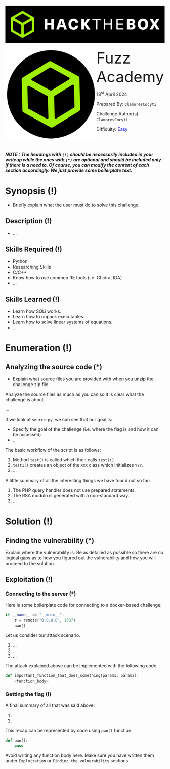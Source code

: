 ![img](assets/banner.png)

<img src='assets/htb.png' style='zoom: 80%;' align=left /> <font size='10'>Fuzz Academy</font>

18<sup>st</sup> April 2024

Prepared By: `ClamoresCocyti`

Challenge Author(s): `ClamoresCocyti`

Difficulty: <font color='Light Green'>Easy</font>

<br><br>

***NOTE : The headings with `(!)` should be necessarily included in your writeup while the ones with `(*)` are optional and should be included only if there is a need to. Of course, you can modify the content of each section accordingly. We just provide some boilerplate text.***

# Synopsis (!)

- Briefly explain what the user must do to solve this challenge.

## Description (!)

- ...

## Skills Required (!)

- Python
- Researching Skills
- C/C++
- Know how to use common RE tools (i.e. Ghidra, IDA)
- ...

## Skills Learned (!)

- Learn how SQLi works.
- Learn how to unpack executables.
- Learn how to solve linear systems of equations.
- ...

# Enumeration (!)

## Analyzing the source code (*)

- Explain what source files you are provided with when you unzip the challenge zip file.

Analyze the source files as much as you can so it is clear what the challenge is about.

...

If we look at `source.py`, we can see that our goal is:

- Specify the goal of the challenge (i.e. where the flag is and how it can be accessed)
- ...

The basic workflow of the script is as follows:

1. Method `test()` is called which then calls `test1()`
2. `test1()` creates an object of the `XXX` class which initializes `YYY`.
3. ...

A little summary of all the interesting things we have found out so far:

1. The PHP query handler does not use prepared statements.
2. The RSA modulo is generated with a non-standard way.
3. ...

# Solution (!)

## Finding the vulnerability (*)

Explain where the vulnerability is. Be as detailed as possible so there are no logical gaps as to how you figured out the vulnerability and how you will proceed to the solution.

## Exploitation (!)

### Connecting to the server (*)

Here is some boilerplate code for connecting to a docker-based challenge:

```python
if __name__ == "__main__":
    r = remote("0.0.0.0", 1337)
    pwn()
```

Let us consider our attack scenario.

1. ...
2. ...
3. ...

The attack explained above can be implemented with the following code:

```python
def important_function_that_does_something(param1, param2):
    <function_body>
```

### Getting the flag (!)

A final summary of all that was said above:

1.
2.

This recap can be represented by code using `pwn()` function:

```python
def pwn():
    pass
```

Avoid writing any function body here. Make sure you have written them under `Exploitation` or `Finding the vulnerability` sections.
<!--stackedit_data:
eyJoaXN0b3J5IjpbNzQzNzYxNzU2XX0=
-->